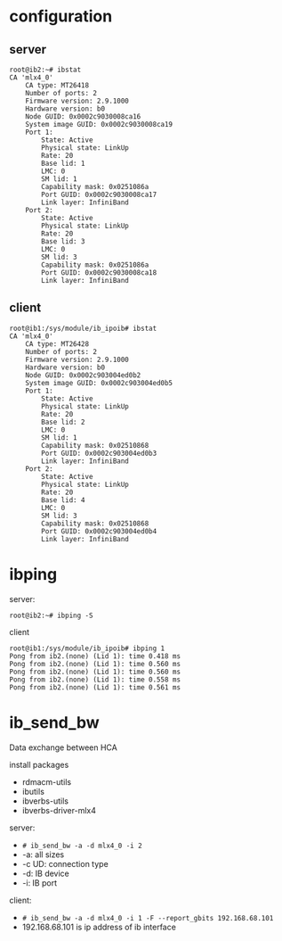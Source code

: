 # configuration

## server
```
root@ib2:~# ibstat
CA 'mlx4_0'
	CA type: MT26418
	Number of ports: 2
	Firmware version: 2.9.1000
	Hardware version: b0
	Node GUID: 0x0002c9030008ca16
	System image GUID: 0x0002c9030008ca19
	Port 1:
		State: Active
		Physical state: LinkUp
		Rate: 20
		Base lid: 1
		LMC: 0
		SM lid: 1
		Capability mask: 0x0251086a
		Port GUID: 0x0002c9030008ca17
		Link layer: InfiniBand
	Port 2:
		State: Active
		Physical state: LinkUp
		Rate: 20
		Base lid: 3
		LMC: 0
		SM lid: 3
		Capability mask: 0x0251086a
		Port GUID: 0x0002c9030008ca18
		Link layer: InfiniBand
```
## client
```
root@ib1:/sys/module/ib_ipoib# ibstat
CA 'mlx4_0'
	CA type: MT26428
	Number of ports: 2
	Firmware version: 2.9.1000
	Hardware version: b0
	Node GUID: 0x0002c903004ed0b2
	System image GUID: 0x0002c903004ed0b5
	Port 1:
		State: Active
		Physical state: LinkUp
		Rate: 20
		Base lid: 2
		LMC: 0
		SM lid: 1
		Capability mask: 0x02510868
		Port GUID: 0x0002c903004ed0b3
		Link layer: InfiniBand
	Port 2:
		State: Active
		Physical state: LinkUp
		Rate: 20
		Base lid: 4
		LMC: 0
		SM lid: 3
		Capability mask: 0x02510868
		Port GUID: 0x0002c903004ed0b4
		Link layer: InfiniBand
```

# ibping

server:
```
root@ib2:~# ibping -S
```

client
```
root@ib1:/sys/module/ib_ipoib# ibping 1
Pong from ib2.(none) (Lid 1): time 0.418 ms
Pong from ib2.(none) (Lid 1): time 0.560 ms
Pong from ib2.(none) (Lid 1): time 0.560 ms
Pong from ib2.(none) (Lid 1): time 0.558 ms
Pong from ib2.(none) (Lid 1): time 0.561 ms
```

# ib_send_bw

Data exchange between HCA

install packages
* rdmacm-utils
* ibutils
* ibverbs-utils
* ibverbs-driver-mlx4

server:
* ``# ib_send_bw -a -d mlx4_0 -i 2``
* -a: all sizes
* -c UD: connection type
* -d: IB device
* -i: IB port

client:
* ``# ib_send_bw -a -d mlx4_0 -i 1 -F --report_gbits 192.168.68.101``
* 192.168.68.101 is ip address of ib interface

